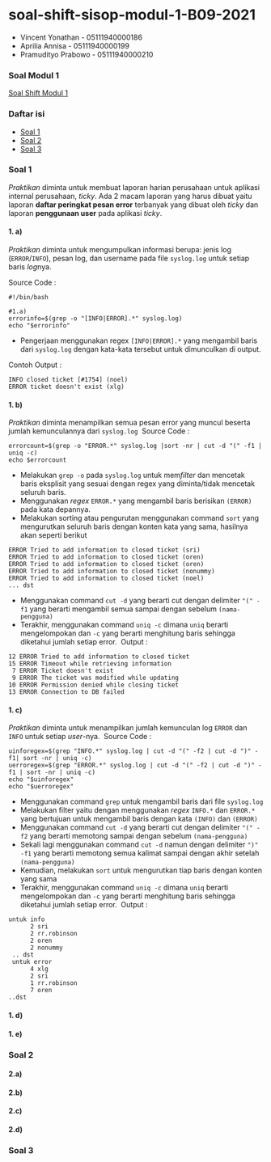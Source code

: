 # soal-shift-sisop-modul-1-B09-2021

* Vincent Yonathan    - 05111940000186
* Aprilia Annisa      - 05111940000199
* Pramudityo Prabowo  - 05111940000210

### Soal Modul 1
[Soal Shift Modul 1](https://docs.google.com/document/d/1T3Y4o2lt5JvLTHdgzA5vRBQ0QYempbC5z-jcDAjela0/edit)

### Daftar isi
* [Soal 1](#soal-1)
* [Soal 2](#soal-2)
* [Soal 3](#soal-3)


### Soal 1
*Praktikan* diminta untuk membuat laporan harian perusahaan untuk aplikasi internal perusahaan, *ticky*. Ada 2 macam laporan yang harus dibuat yaitu laporan **daftar peringkat pesan error** terbanyak yang dibuat oleh *ticky* dan laporan **penggunaan user** pada aplikasi *ticky*.  

#### 1. a)
*Praktikan* diminta untuk mengumpulkan informasi berupa: jenis log (`ERROR`/`INFO`), pesan log, dan username pada file `syslog.log` untuk setiap baris *log*nya.&nbsp;

Source Code :
```
#!/bin/bash

#1.a)
errorinfo=$(grep -o "[INFO|ERROR].*" syslog.log)
echo "$errorinfo"
```
- Pengerjaan menggunakan regex `[INFO|ERROR].*` yang mengambil baris dari `syslog.log` dengan kata-kata tersebut untuk dimunculkan di output.  

Contoh Output :
```
INFO closed ticket [#1754] (noel)
ERROR ticket doesn't exist (xlg)
```

#### 1. b)
*Praktikan* diminta menampilkan semua pesan error yang muncul beserta jumlah kemunculannya dari `syslog.log`&nbsp;
Source Code :
```
errorcount=$(grep -o "ERROR.*" syslog.log |sort -nr | cut -d "(" -f1 | uniq -c)
echo $errorcount
```
- Melakukan `grep -o` pada `syslog.log` untuk mem*filter* dan mencetak baris eksplisit yang sesuai dengan regex yang diminta/tidak mencetak seluruh baris.
- Menggunakan *regex* `ERROR.*` yang mengambil baris berisikan `(ERROR)` pada kata depannya.
- Melakukan sorting atau pengurutan menggunakan command `sort` yang mengurutkan seluruh baris dengan konten kata yang sama, hasilnya akan seperti berikut
```
ERROR Tried to add information to closed ticket (sri)
ERROR Tried to add information to closed ticket (oren)
ERROR Tried to add information to closed ticket (oren)
ERROR Tried to add information to closed ticket (nonummy)
ERROR Tried to add information to closed ticket (noel)
... dst
```
- Menggunakan command `cut -d` yang berarti cut dengan delimiter `"(" -f1` yang berarti mengambil semua sampai dengan sebelum `(nama-pengguna)`
- Terakhir, menggunakan command `uniq -c` dimana `uniq` berarti mengelompokan dan `-c` yang berarti menghitung baris sehingga diketahui jumlah setiap error.&nbsp;
Output :
```
12 ERROR Tried to add information to closed ticket 
15 ERROR Timeout while retrieving information 
 7 ERROR Ticket doesn't exist 
 9 ERROR The ticket was modified while updating 
10 ERROR Permission denied while closing ticket 
13 ERROR Connection to DB failed 
```

#### 1. c)
*Praktikan* diminta untuk  menampilkan jumlah kemunculan log `ERROR` dan `INFO` untuk setiap *user*-nya.&nbsp;
Source Code :
```
uinforegex=$(grep "INFO.*" syslog.log | cut -d "(" -f2 | cut -d ")" -f1| sort -nr | uniq -c)
uerroregex=$(grep "ERROR.*" syslog.log | cut -d "(" -f2 | cut -d ")" -f1 | sort -nr | uniq -c)
echo "$uinforegex"
echo "$uerroregex"
```
- Menggunakan command `grep` untuk mengambil baris dari file `syslog.log`
- Melakukan filter yaitu dengan menggunakan *regex* `INFO.*` dan `ERROR.*` yang bertujuan untuk mengambil baris dengan kata `(INFO)` dan `(ERROR)`
- Menggunakan command `cut -d` yang berarti cut dengan delimiter `"(" -f2` yang berarti memotong sampai dengan sebelum `(nama-pengguna)` 
- Sekali lagi menggunakan command `cut -d` namun dengan delimiter `")" -f1` yang berarti memotong semua kalimat sampai dengan akhir setelah `(nama-pengguna)`
- Kemudian, melakukan `sort` untuk mengurutkan tiap baris dengan konten yang sama
- Terakhir, menggunakan command `uniq -c` dimana `uniq` berarti mengelompokan dan `-c` yang berarti menghitung baris sehingga diketahui jumlah setiap error.&nbsp;
Output :
```
untuk info
      2 sri
      2 rr.robinson
      2 oren
      2 nonummy
 .. dst
 untuk error
      4 xlg
      2 sri
      1 rr.robinson
      7 oren
..dst
```

#### 1. d)

#### 1. e)


### Soal 2
#### 2.a)

#### 2.b)

#### 2.c)

#### 2.d)


### Soal 3
